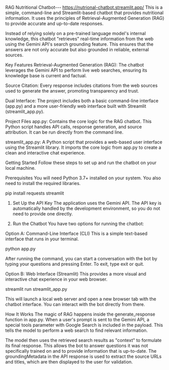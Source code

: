RAG Nutritional Chatbot--- https://nutrional-chatbot.streamlit.app/
This is a simple, command-line and Streamlit-based chatbot that provides nutritional information. It uses the principles of Retrieval-Augmented Generation (RAG) to provide accurate and up-to-date responses.

Instead of relying solely on a pre-trained language model's internal knowledge, this chatbot "retrieves" real-time information from the web using the Gemini API's search grounding feature. This ensures that the answers are not only accurate but also grounded in reliable, external sources.

Key Features
Retrieval-Augmented Generation (RAG): The chatbot leverages the Gemini API to perform live web searches, ensuring its knowledge base is current and factual.

Source Citation: Every response includes citations from the web sources used to generate the answer, promoting transparency and trust.

Dual Interface: The project includes both a basic command-line interface (app.py) and a more user-friendly web interface built with Streamlit (streamlit_app.py).

Project Files
app.py: Contains the core logic for the RAG chatbot. This Python script handles API calls, response generation, and source attribution. It can be run directly from the command line.

streamlit_app.py: A Python script that provides a web-based user interface using the Streamlit library. It imports the core logic from app.py to create a clean and interactive chat experience.

Getting Started
Follow these steps to set up and run the chatbot on your local machine.

Prerequisites
You will need Python 3.7+ installed on your system. You also need to install the required libraries.

pip install requests streamlit

1. Set Up the API Key
The application uses the Gemini API. The API key is automatically handled by the development environment, so you do not need to provide one directly.

2. Run the Chatbot
You have two options for running the chatbot:

Option A: Command-Line Interface (CLI)
This is a simple text-based interface that runs in your terminal.

python app.py

After running the command, you can start a conversation with the bot by typing your questions and pressing Enter. To exit, type exit or quit.

Option B: Web Interface (Streamlit)
This provides a more visual and interactive chat experience in your web browser.

streamlit run streamlit_app.py

This will launch a local web server and open a new browser tab with the chatbot interface. You can interact with the bot directly from there.

How It Works
The magic of RAG happens inside the generate_response function in app.py. When a user's prompt is sent to the Gemini API, a special tools parameter with Google Search is included in the payload. This tells the model to perform a web search to find relevant information.

The model then uses the retrieved search results as "context" to formulate its final response. This allows the bot to answer questions it was not specifically trained on and to provide information that is up-to-date. The groundingMetadata in the API response is used to extract the source URLs and titles, which are then displayed to the user for validation.

